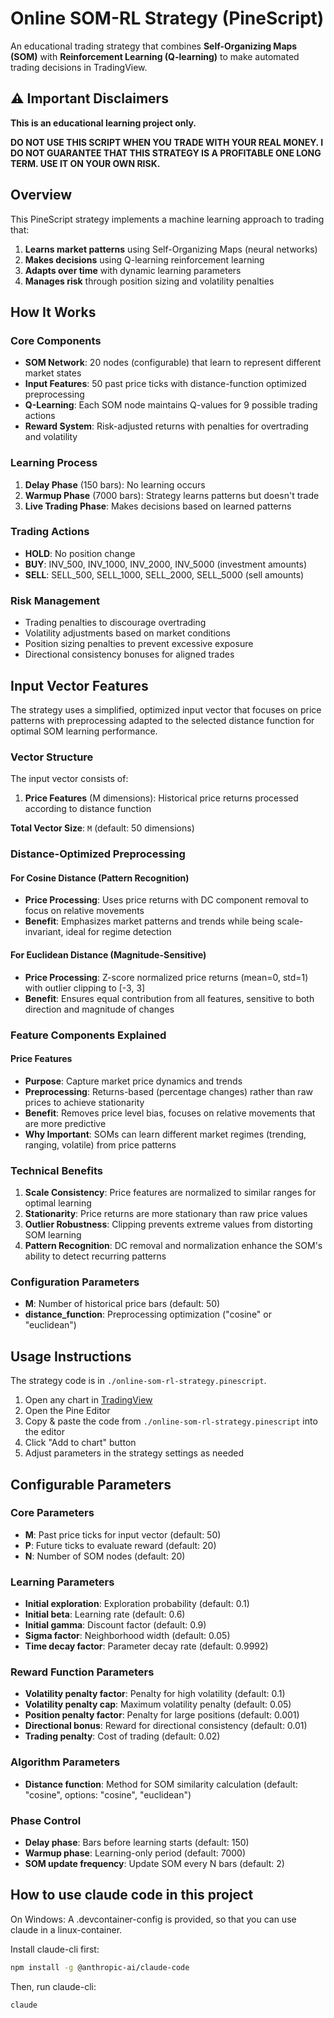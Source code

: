 # Online SOM-RL Strategy (PineScript)

An educational trading strategy that combines **Self-Organizing Maps (SOM)** with **Reinforcement Learning (Q-learning)** to make automated trading decisions in TradingView.

## ⚠️ Important Disclaimers

**This is an educational learning project only.**

**DO NOT USE THIS SCRIPT WHEN YOU TRADE WITH YOUR REAL MONEY. I DO NOT GUARANTEE THAT THIS STRATEGY IS A PROFITABLE ONE LONG TERM. USE IT ON YOUR OWN RISK.**

## Overview

This PineScript strategy implements a machine learning approach to trading that:

1. **Learns market patterns** using Self-Organizing Maps (neural networks)
2. **Makes decisions** using Q-learning reinforcement learning
3. **Adapts over time** with dynamic learning parameters
4. **Manages risk** through position sizing and volatility penalties

## How It Works

### Core Components

- **SOM Network**: 20 nodes (configurable) that learn to represent different market states
- **Input Features**: 50 past price ticks with distance-function optimized preprocessing
- **Q-Learning**: Each SOM node maintains Q-values for 9 possible trading actions
- **Reward System**: Risk-adjusted returns with penalties for overtrading and volatility

### Learning Process

1. **Delay Phase** (150 bars): No learning occurs
2. **Warmup Phase** (7000 bars): Strategy learns patterns but doesn't trade
3. **Live Trading Phase**: Makes decisions based on learned patterns

### Trading Actions

- **HOLD**: No position change
- **BUY**: INV_500, INV_1000, INV_2000, INV_5000 (investment amounts)
- **SELL**: SELL_500, SELL_1000, SELL_2000, SELL_5000 (sell amounts)

### Risk Management

- Trading penalties to discourage overtrading
- Volatility adjustments based on market conditions
- Position sizing penalties to prevent excessive exposure
- Directional consistency bonuses for aligned trades

## Input Vector Features

The strategy uses a simplified, optimized input vector that focuses on price patterns with preprocessing adapted to the selected distance function for optimal SOM learning performance.

### Vector Structure

The input vector consists of:

1. **Price Features** (M dimensions): Historical price returns processed according to distance function

**Total Vector Size**: `M` (default: 50 dimensions)

### Distance-Optimized Preprocessing

#### For Cosine Distance (Pattern Recognition)

- **Price Processing**: Uses price returns with DC component removal to focus on relative movements
- **Benefit**: Emphasizes market patterns and trends while being scale-invariant, ideal for regime detection

#### For Euclidean Distance (Magnitude-Sensitive)

- **Price Processing**: Z-score normalized price returns (mean=0, std=1) with outlier clipping to [-3, 3]
- **Benefit**: Ensures equal contribution from all features, sensitive to both direction and magnitude of changes

### Feature Components Explained

#### Price Features

- **Purpose**: Capture market price dynamics and trends
- **Preprocessing**: Returns-based (percentage changes) rather than raw prices to achieve stationarity
- **Benefit**: Removes price level bias, focuses on relative movements that are more predictive
- **Why Important**: SOMs can learn different market regimes (trending, ranging, volatile) from price patterns

### Technical Benefits

1. **Scale Consistency**: Price features are normalized to similar ranges for optimal learning
2. **Stationarity**: Price returns are more stationary than raw price values
3. **Outlier Robustness**: Clipping prevents extreme values from distorting SOM learning
4. **Pattern Recognition**: DC removal and normalization enhance the SOM's ability to detect recurring patterns

### Configuration Parameters

- **M**: Number of historical price bars (default: 50)
- **distance_function**: Preprocessing optimization ("cosine" or "euclidean")

## Usage Instructions

The strategy code is in `./online-som-rl-strategy.pinescript`.

1. Open any chart in [TradingView](https://tradingview.com/)
2. Open the Pine Editor
3. Copy & paste the code from `./online-som-rl-strategy.pinescript` into the editor
4. Click "Add to chart" button
5. Adjust parameters in the strategy settings as needed

## Configurable Parameters

### Core Parameters

- **M**: Past price ticks for input vector (default: 50)
- **P**: Future ticks to evaluate reward (default: 20)
- **N**: Number of SOM nodes (default: 20)

### Learning Parameters

- **Initial exploration**: Exploration probability (default: 0.1)
- **Initial beta**: Learning rate (default: 0.6)
- **Initial gamma**: Discount factor (default: 0.9)
- **Sigma factor**: Neighborhood width (default: 0.05)
- **Time decay factor**: Parameter decay rate (default: 0.9992)

### Reward Function Parameters

- **Volatility penalty factor**: Penalty for high volatility (default: 0.1)
- **Volatility penalty cap**: Maximum volatility penalty (default: 0.05)
- **Position penalty factor**: Penalty for large positions (default: 0.001)
- **Directional bonus**: Reward for directional consistency (default: 0.01)
- **Trading penalty**: Cost of trading (default: 0.02)

### Algorithm Parameters

- **Distance function**: Method for SOM similarity calculation (default: "cosine", options: "cosine", "euclidean")

### Phase Control

- **Delay phase**: Bars before learning starts (default: 150)
- **Warmup phase**: Learning-only period (default: 7000)
- **SOM update frequency**: Update SOM every N bars (default: 2)

## How to use claude code in this project

On Windows: A .devcontainer-config is provided, so that you can use claude in a linux-container.

Install claude-cli first:

```bash
npm install -g @anthropic-ai/claude-code
```

Then, run claude-cli:

```bash
claude
```
